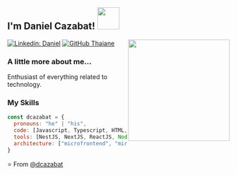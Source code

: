 <h2> I'm Daniel Cazabat! <img src="https://media.giphy.com/media/S8kcDWOvua4l6lJ0Az/source.gif" width="50"></h2>
<img align='right' src="https://media.giphy.com/media/ZVik7pBtu9dNS/giphy.gif" width="230">

[![Linkedin: Daniel](https://img.shields.io/badge/-dacazabat-blue?style=flat-square&logo=Linkedin&logoColor=white&link=https://www.linkedin.com/in/ashif-zafar-70618434/)](https://www.linkedin.com/in/dacazabat/)
[![GitHub Thaiane](https://img.shields.io/github/followers/dcazabat?label=follow&style=social)](https://github.com/dcazabat)

### A little more about me...

Enthusiast of everything related to technology.

### My Skills

```javascript
const dcazabat = {
  pronouns: "he" | "his",
  code: [Javascript, Typescript, HTML, CSS, C#, Python ],
  tools: [NestJS, NextJS, ReactJS, Node, Styled-Components, React-Testing-library, Docker, Django, Django-Rest, Flask, Fast-API, Cypress ],
  architecture: ["microfrontend", "miroservices","api-rest", "api-websocket", "design system pattern", "behavior-driven-development", "test-driven-development"],
}
```


⭐️ From [@dcazabat](https://github.com/dcazabat)
